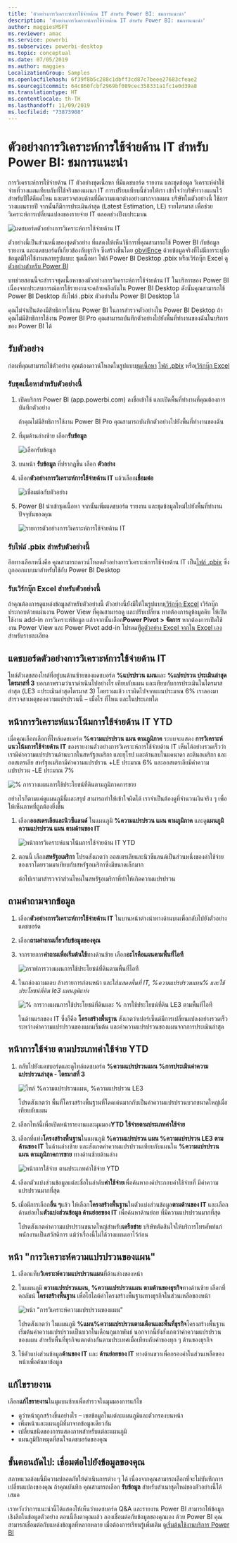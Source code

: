 ```yaml
---
title: 'ตัวอย่างการวิเคราะห์การใช้จ่ายด้าน IT สำหรับ Power BI: ชมการแนะนำ'
description: 'ตัวอย่างการวิเคราะห์การใช้จ่ายด้าน IT สำหรับ Power BI: ชมการแนะนำ'
author: maggiesMSFT
ms.reviewer: amac
ms.service: powerbi
ms.subservice: powerbi-desktop
ms.topic: conceptual
ms.date: 07/05/2019
ms.author: maggies
LocalizationGroup: Samples
ms.openlocfilehash: 6f39f8b5c288c1dbff3cd87c7beee27683cfeae2
ms.sourcegitcommit: 64c860fcbf2969bf089cec358331a1fc1e0d39a8
ms.translationtype: HT
ms.contentlocale: th-TH
ms.lasthandoff: 11/09/2019
ms.locfileid: "73873908"
---
```

# <a name="it-spend-analysis-sample-for-power-bi-take-a-tour"></a>ตัวอย่างการวิเคราะห์การใช้จ่ายด้าน IT สำหรับ Power BI: ชมการแนะนำ

การวิเคราะห์การใช้จ่ายด้าน IT ตัวอย่างชุดเนื้อหา ที่มีแดชบอร์ด รายงาน และชุดข้อมูล  วิเคราะห์ค่าใช้จ่ายที่วางแผนเทียบกับที่ใช้จริงของแผนก IT การเปรียบเทียบนี้ช่วยให้เรา เข้าใจว่าบริษัทวางแผนไว้สำหรับปีได้ดีแค่ไหน และตรวจสอบด้านที่มีความแตกต่างอย่างมากจากแผน บริษัทในตัวอย่างนี้ ใช้การวางแผนรายปี จากนั้นก็มีการประเมินล่าสุด (Latest Estimation, LE) รายไตรมาส เพื่อช่วยวิเคราะห์การเปลี่ยนแปลงของรายจ่าย IT ตลอดช่วงปีงบประมาณ

![แดชบอร์ดตัวอย่างการวิเคราะห์การใช้จ่ายด้าน IT](media/sample-it-spend/it1.png)

ตัวอย่างนี้เป็นส่วนหนึ่งของชุดตัวอย่าง ที่แสดงให้เห็นวิธีการที่คุณสามารถใช้ Power BI กับข้อมูล รายงาน และแดชบอร์ดที่เกี่ยวข้องกับธุรกิจ ซึ่งสร้างขึ้นโดย [obviEnce](http://www.obvience.com/) ด้วยข้อมูลจริงที่ไม่มีการระบุชื่อ ข้อมูลมีให้ใช้งานหลายรูปแบบ: ชุดเนื้อหา ไฟล์ Power BI Desktop .pbix หรือเวิร์กบุ๊ก Excel ดู [ตัวอย่างสำหรับ Power BI](sample-datasets.md) 

บทช่วยสอนนี้จะสำรวจชุดเนื้อหาของตัวอย่างการวิเคราะห์การใช้จ่ายด้าน IT ในบริการของ Power BI เนื่องจากประสบการณ์การใช้รายงานจะคล้ายคลึงกันใน Power BI Desktop ดังนั้นคุณสามารถใช้ Power BI Desktop กับไฟล์ .pbix ตัวอย่างใน Power BI Desktop ได้ 

คุณไม่จำเป็นต้องมีสิทธิการใช้งาน Power BI ในการสำรวจตัวอย่างใน Power BI Desktop ถ้าคุณไม่มีสิทธิการใช้งาน Power BI Pro คุณสามารถบันทึกตัวอย่างไปยังพื้นที่ทำงานของฉันในบริการของ Power BI ได้ 

## <a name="get-the-sample"></a>รับตัวอย่าง

 ก่อนที่คุณสามารถใช้ตัวอย่าง คุณต้องดาวน์โหลดในรูปแบบ[ชุดเนื้อหา](#get-the-content-pack-for-this-sample) [ไฟล์ .pbix](#get-the-pbix-file-for-this-sample) หรือ[เวิร์กบุ๊ก Excel](#get-the-excel-workbook-for-this-sample)

### <a name="get-the-content-pack-for-this-sample"></a>รับชุดเนื้อหาสำหรับตัวอย่างนี้

1. เปิดบริการ Power BI (app.powerbi.com) ลงชื่อเข้าใช้ และเปิดพื้นที่ทำงานที่คุณต้องการบันทึกตัวอย่าง

   ถ้าคุณไม่มีสิทธิการใช้งาน Power BI Pro คุณสามารถบันทึกตัวอย่างไปยังพื้นที่ทำงานของฉัน

2. ที่มุมด้านล่างซ้าย เลือก**รับข้อมูล**
   
   ![เลือกรับข้อมูล](media/sample-datasets/power-bi-get-data.png)
3. บนหน้า **รับข้อมูล** ที่ปรากฏขึ้น เลือก **ตัวอย่าง**
   
4. เลือก**ตัวอย่างการวิเคราะห์การใช้จ่ายด้าน IT** แล้วเลือก**เชื่อมต่อ**  
  
   ![เชื่อมต่อกับตัวอย่าง](media/sample-it-spend/it-connect.png)
   
5. Power BI นำเข้าชุดเนื้อหา จากนั้นเพิ่มแดชบอร์ด รายงาน และชุดข้อมูลใหม่ไปยังพื้นที่ทำงานปัจจุบันของคุณ
   
   ![รายการตัวอย่างการวิเคราะห์การใช้จ่ายด้าน IT](media/sample-it-spend/it-spend-analysis-sample-entry.png)
  
### <a name="get-the-pbix-file-for-this-sample"></a>รับไฟล์ .pbix สำหรับตัวอย่างนี้

อีกทางเลือกหนึ่งคือ คุณสามารถดาวน์โหลดตัวอย่างการวิเคราะห์การใช้จ่ายด้าน IT เป็น[ไฟล์ .pbix](https://download.microsoft.com/download/E/9/8/E98CEB6D-CEBB-41CF-BA2B-1A1D61B27D87/IT%20Spend%20Analysis%20Sample%20PBIX.pbix) ซึ่งถูกออกแบบมาสำหรับใช้กับ Power BI Desktop

### <a name="get-the-excel-workbook-for-this-sample"></a>รับเวิร์กบุ๊ก Excel สำหรับตัวอย่างนี้

ถ้าคุณต้องการดูแหล่งข้อมูลสำหรับตัวอย่างนี้ ตัวอย่างนี้ยังมีให้ในรูปแบบ[เวิร์กบุ๊ก Excel](https://go.microsoft.com/fwlink/?LinkId=529783) เวิร์กบุ๊กประกอบด้วยแผ่นงาน Power View ที่คุณสามารถดู และปรับเปลี่ยน หากต้องการดูข้อมูลดิบ ให้เปิดใช้งาน add-in การวิเคราะห์ข้อมูล แล้วจากนั้นเลือก**Power Pivot > จัดการ** หากต้องการเปิดใช้งาน Power View และ Power Pivot add-in โปรดดทีู่[ดูตัวอย่าง Excel จากใน Excel เอง](sample-datasets.md#optional-take-a-look-at-the-excel-samples-from-inside-excel-itself)สำหรับรายละเอียด

## <a name="it-spend-analysis-sample-dashboard"></a>แดชบอร์ดตัวอย่างการวิเคราะห์การใช้จ่ายด้าน IT
ไทล์ตัวเลขสองไทล์ที่อยู่บนด้านซ้ายของแดชบอร์ด **%แปรปรวน แผน**และ **%แปรปรวน ประเมินล่าสุด ไตรมาสที่ 3** บอกภาพรวมว่าเราดำเนินไปอย่างไร เทียบกับแผน และเทียบกับการประเมินในไตรมาสล่าสุด (LE3 =ประเมินล่าสุดไตรมาส 3) โดยรวมแล้ว เราผิดไปจากแผนประมาณ 6% เราลองมาสำรวจสาเหตุของความแปรปรวนนี้ – เมื่อไร ที่ไหน และในประเภทใด

## <a name="ytd-it-spend-trend-analysis-page"></a>หน้าการวิเคราะห์แนวโน้มการใช้จ่ายด้าน IT YTD
เมื่อคุณเลือกเลือกที่ไทล์แดชบอร์ด **%ความแปรปรวน แผน ตามภูมิภาค** ระบบจะแสดง **การวิเคราะห์แนวโน้มการใช้จ่ายด้าน IT** ของรายงานตัวอย่างการวิเคราะห์การใช้จ่ายด้าน IT เห็นได้อย่างรวดเร็วว่าเรามีค่าความแปรปรวนด้านบวกในสหรัฐอเมริกา และยุโรป และด้านลบในแคนาดา ละตินอเมริกา และออสเตรเลีย สหรัฐอเมริกามีค่าความแปรปรวน +LE ประมาณ 6% และออสเตรเลียมีค่าความแปรปรวน -LE ประมาณ 7%

![% การวางแผนการใช้ประโยชน์ที่ดินตามภูมิภาคการขาย](media/sample-it-spend/it2.png)

อย่างไรก็ตามแค่ดูแผนภูมินี้และสรุป สามารถทำให้เข้าใจผิดได้ เราจำเป็นต้องดูที่จำนวนเงินจริง ๆ เพื่อให้เห็นภาพที่ถูกต้องยิ่งขึ้น

1. เลือก**ออสเตรเลียและนิวซีแลนด์** ในแผนภูมิ **%ความแปรปรวน แผน ตามภูมิภาค** และดู**แผนภูมิ ความแปรปรวน แผน ตามด้านของ IT**

   ![หน้าการวิเคราะห์แนวโน้มการใช้จ่ายด้าน IT YTD](media/sample-it-spend/it3.png)
2. ตอนนี้ เลือก**สหรัฐอเมริกา** โปรดสังเกตว่า ออสเตรเลียและนิวซีแลนด์เป็นส่วนหนึ่งของค่าใช้จ่ายของเราโดยรวมมาเทียบกับสหรัฐอเมริกาซึ่งมีขนาดเล็กมาก

    ต่อไปเรามาสำรวจว่าส่วนไหนในสหรัฐอเมริกาที่ทำให้เกิดความแปรปรวน

## <a name="ask-questions-of-the-data"></a>ถามคำถามจากข้อมูล
1. เลือก**ตัวอย่างการวิเคราะห์การใช้จ่ายด้าน IT** ในบานหน้าต่างนำทางด้านบนเพื่อกลับไปยังตัวอย่างแดชบอร์ด
2. เลือก**ถามคำถามเกี่ยวกับข้อมูลของคุณ**
3. จากรายการ**คำถามเพื่อเริ่มต้นใช้**ทางด้านซ้าย เลือก**อะไรคือแผนตามพื้นที่ไอที**

   ![กราฟการวางแผนการใช้ประโยชน์ที่ดินตามพื้นที่ไอที](media/sample-it-spend/it-area-chart.png)

4. ในกล่องถามตอบ ล้างรายการก่อนหน้า และใส่*แสดงพื้นที่ IT, %ความแปรปรวนแผน% และใช้ประโยชน์ที่ดิน le3 แผนภูมิแท่ง*

   ![% การวางแผนการใช้ประโยชน์ที่ดินและ % การใช้ประโยชน์ที่ดิน LE3 ตามพื้นที่ไอที](media/sample-it-spend/it4.png)

   ในด้านแรกของ IT ซึ่งก็คือ **โครงสร้างพื้นฐาน** สังเกตว่าเปอร์เซ็นต์มีการเปลี่ยนแปลงอย่างรวดเร็ว ระหว่างค่าความแปรปรวนของแผนเริ่มต้น และค่าความแปรปรวนของแผนจากการประเมินล่าสุด

## <a name="ytd-spend-by-cost-elements-page"></a>หน้าการใช้จ่าย ตามประเภทค่าใช้จ่าย YTD

1. กลับไปยังแดชบอร์ดและดูไทล์แดชบอร์ด **%ความแปรปรวนแผน %การประเมินค่าความแปรปรวนล่าสุด - ไตรมาสที่ 3**

   ![ไทล์ %ความแปรปรวนแผน, %ความแปรปรวน LE3](media/sample-it-spend/it5.png)

   โปรดสังเกตว่า พื้นที่โครงสร้างพื้นฐานที่โดดเด่นมากกับเป็นค่าความแปรปรวนบวกขนาดใหญ่เมื่อเทียบกับแผน

1. เลือกไทล์นี้เพื่อเปิดหน้ารายงานและมุมมอง**YTD ใช้จ่ายตามประเภทค่าใช้จ่าย**
2. เลือกที่แท่ง**โครงสร้างพื้นฐาน**ในแผนภูมิ **%ความแปรปรวน แผน %ความแปรปรวน LE3 ตามด้านของ IT** ในด้านล่างซ้าย และสังเกตค่าความแปรปรวนเทียบกับแผนใน **%ความแปรปรวน แผน ตามภูมิภาคการขาย** ทางด้านซ้ายด้านล่าง

    ![หน้าการใช้จ่าย ตามประเภทค่าใช้จ่าย YTD](media/sample-it-spend/it6.png)
3. เลือกตัวแบ่งส่วนข้อมูลแต่ละชื่อในลำดับ**ค่าใช้จ่าย**เพื่อค้นหาองค์ประกอบค่าใช้จ่ายที่ มีค่าความแปรปรวนมากที่สุด
4. เมื่อมีการเลือก**อื่น ๆ**แล้ว ให้เลือก**โครงสร้างพื้นฐาน**ในตัวแบ่งส่วนข้อมูล**ตามด้านของ IT** และเลือกด้านย่อยใน**ตัวแบ่งส่วนข้อมูล ด้านย่อยของ IT** เพื่อค้นหาด้านย่อย ที่มีความแปรปรวนมากที่สุด  

   โปรดสังเกตค่าความแปรปรวนขนาดใหญ่สำหรับ**เครือข่าย** บริษัทตัดสินใจให้บริการโทรศัพท์แก่พนักงานเป็นสวัสดิการ แม้ว่าเรื่องนี้ไม่ได้วางแผนเอาไว้ก่อน

## <a name="plan-variance-analysis-page"></a>หน้า "การวิเคราะห์ความแปรปรวนของแผน"

1. เลือกแท็บ**วิเคราะห์ความแปรปรวนแผน**ที่ด้านล่างของหน้า

2. ในแผนภูมิ **ความแปรปรวนแผน, %ความแปรปรวนแผน ตามด้านของธุรกิจ**ทางด้านซ้าย เลือกที่คอลัมน์ **โครงสร้างพื้นฐาน** เพื่อไฮไลต์ค่าโครงสร้างพื้นฐานทางธุรกิจในส่วนเหลือของหน้า

    ![หน้า "การวิเคราะห์ความแปรปรวนของแผน"](media/sample-it-spend/it7.png)

   โปรดสังเกตว่า ในแผนภูมิ **%แผน%ความแปรปรวนตามเดือนและพื้นที่ธุรกิจ**โครงสร้างพื้นฐานเริ่มต้นค่าความแปรปรวนเป็นบวกในเดือนกุมภาพันธ์ นอกจากนี้ยังสังเกตว่าค่าความแปรปรวนของแผน สำหรับพื้นที่ธุรกิจแตกต่างกันตามประเทศเมื่อเทียบกับค่าของทุก ๆ ด้านของธุรกิจ 

3. ใช้ตัวแบ่งส่วนข้อมูล**ด้านของ IT** และ **ด้านย่อยของ IT** ทางด้านขวาเพื่อกรองค่าในส่วนเหลือของหน้าเพื่อค้นหาข้อมูล 

## <a name="edit-the-report"></a>แก้ไขรายงาน
เลือก**แก้ไขรายงาน**ในมุมบนซ้ายเพื่อสำรวจในมุมมองการแก้ไข

* ดูว่าหน้าถูกสร้างขึ้นอย่างไร – เขตข้อมูลในแต่ละแผนภูมิและตัวกรองบนหน้า
* เพิ่มหน้าและแผนภูมิที่มาจากข้อมูลเดียวกัน
* เปลี่ยนชนิดของการแสดงภาพสำหรับแต่ละแผนภูมิ
* แผนภูมิปักหมุดที่สนใจแดชบอร์ดของคุณ

## <a name="next-steps-connect-to-your-data"></a>ขั้นตอนถัดไป: เชื่อมต่อไปยังข้อมูลของคุณ
สภาพแวดล้อมนี้มีความปลอดภัยให้ดำเนินการต่าง ๆ ได้ เนื่องจากคุณสามารถเลือกที่จะไม่บันทึกการเปลี่ยนแปลงของคุณ ถ้าคุณบันทึก คุณสามารถเลือก **รับข้อมูล** สำหรับสำเนาชุดใหม่ของตัวอย่างนี้ได้เสมอ

เราหวังว่าการแนะนำนี้ได้แสดงให้เห็นว่าแดชบอร์ด Q&A และรายงาน Power BI สามารถให้ข้อมูลเชิงลึกในข้อมูลตัวอย่าง ตอนนี้ถึงตาคุณแล้ว ลองเชื่อมต่อกับข้อมูลของคุณเอง ด้วย Power BI คุณสามารถเชื่อมต่อกับแหล่งข้อมูลที่หลากหลาย เมื่อต้องการเรียนรู้เพิ่มเติม ดู[เริ่มต้นใช้งานบริการ Power BI](service-get-started.md)
